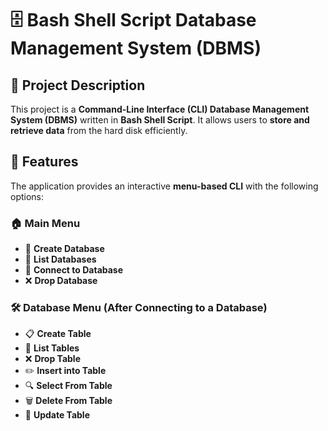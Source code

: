 # 🗄️ Bash Shell Script Database Management System (DBMS)

## 📖 Project Description
This project is a **Command-Line Interface (CLI) Database Management System (DBMS)** written in **Bash Shell Script**. It allows users to **store and retrieve data** from the hard disk efficiently.

## 🚀 Features
The application provides an interactive **menu-based CLI** with the following options:

### 🏠 **Main Menu**
- 📁 **Create Database**
- 📜 **List Databases**
- 🔗 **Connect to Database**
- ❌ **Drop Database**

### 🛠 **Database Menu (After Connecting to a Database)**
- 📋 **Create Table**
- 📜 **List Tables**
- ❌ **Drop Table**
- ✏️ **Insert into Table**
- 🔍 **Select From Table**
- 🗑 **Delete From Table**
- 🔄 **Update Table**

